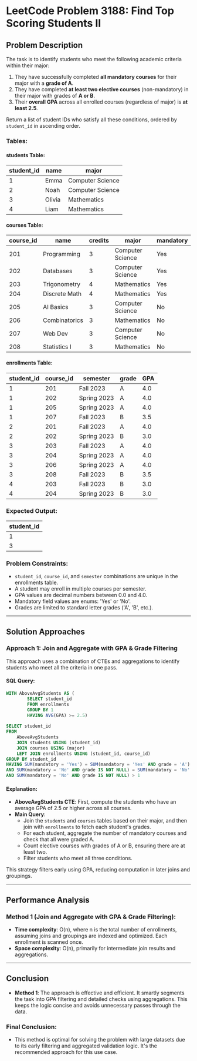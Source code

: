 # LeetCode Problem 3188: Find Top Scoring Students II

## Problem Description

The task is to identify students who meet the following academic criteria within their major:

1. They have successfully completed **all mandatory courses** for their major with a **grade of A**.
2. They have completed **at least two elective courses** (non-mandatory) in their major with grades of **A or B**.
3. Their **overall GPA** across all enrolled courses (regardless of major) is **at least 2.5**.

Return a list of student IDs who satisfy all these conditions, ordered by `student_id` in ascending order.

### Tables:

#### students Table:

| student_id | name     | major            |
|------------|----------|------------------|
| 1          | Emma     | Computer Science |
| 2          | Noah     | Computer Science |
| 3          | Olivia   | Mathematics      |
| 4          | Liam     | Mathematics      |

#### courses Table:

| course_id | name              | credits | major            | mandatory |
|-----------|-------------------|---------|------------------|-----------|
| 201       | Programming       | 3       | Computer Science | Yes       |
| 202       | Databases         | 3       | Computer Science | Yes       |
| 203       | Trigonometry      | 4       | Mathematics      | Yes       |
| 204       | Discrete Math     | 4       | Mathematics      | Yes       |
| 205       | AI Basics         | 3       | Computer Science | No        |
| 206       | Combinatorics     | 3       | Mathematics      | No        |
| 207       | Web Dev           | 3       | Computer Science | No        |
| 208       | Statistics I      | 3       | Mathematics      | No        |

#### enrollments Table:

| student_id | course_id | semester     | grade | GPA |
|------------|-----------|--------------|-------|-----|
| 1          | 201       | Fall 2023    | A     | 4.0 |
| 1          | 202       | Spring 2023  | A     | 4.0 |
| 1          | 205       | Spring 2023  | A     | 4.0 |
| 1          | 207       | Fall 2023    | B     | 3.5 |
| 2          | 201       | Fall 2023    | A     | 4.0 |
| 2          | 202       | Spring 2023  | B     | 3.0 |
| 3          | 203       | Fall 2023    | A     | 4.0 |
| 3          | 204       | Spring 2023  | A     | 4.0 |
| 3          | 206       | Spring 2023  | A     | 4.0 |
| 3          | 208       | Fall 2023    | B     | 3.5 |
| 4          | 203       | Fall 2023    | B     | 3.0 |
| 4          | 204       | Spring 2023  | B     | 3.0 |

### Expected Output:

| student_id |
|------------|
| 1          |
| 3          |

### Problem Constraints:
- `student_id`, `course_id`, and `semester` combinations are unique in the enrollments table.
- A student may enroll in multiple courses per semester.
- GPA values are decimal numbers between 0.0 and 4.0.
- Mandatory field values are enums: 'Yes' or 'No'.
- Grades are limited to standard letter grades ('A', 'B', etc.).

---

## Solution Approaches

### Approach 1: Join and Aggregate with GPA & Grade Filtering

This approach uses a combination of CTEs and aggregations to identify students who meet all the criteria in one pass.

#### SQL Query:
```sql
WITH AboveAvgStudents AS (
        SELECT student_id
        FROM enrollments
        GROUP BY 1
        HAVING AVG(GPA) >= 2.5)
        
SELECT student_id
FROM
    AboveAvgStudents
    JOIN students USING (student_id)
    JOIN courses USING (major)
    LEFT JOIN enrollments USING (student_id, course_id)
GROUP BY student_id
HAVING SUM(mandatory = 'Yes') = SUM(mandatory = 'Yes' AND grade = 'A')
AND SUM(mandatory = 'No' AND grade IS NOT NULL) = SUM(mandatory = 'No' AND grade IN ('A', 'B'))
AND SUM(mandatory = 'No' AND grade IS NOT NULL) > 1
```

#### Explanation:
- **AboveAvgStudents CTE**: First, compute the students who have an average GPA of 2.5 or higher across all courses.
- **Main Query**:
  - Join the `students` and `courses` tables based on their major, and then join with `enrollments` to fetch each student's grades.
  - For each student, aggregate the number of mandatory courses and check that all were graded A.
  - Count elective courses with grades of A or B, ensuring there are at least two.
  - Filter students who meet all three conditions.

This strategy filters early using GPA, reducing computation in later joins and groupings.

---

## Performance Analysis

### Method 1 (Join and Aggregate with GPA & Grade Filtering):

- **Time complexity**: O(n), where n is the total number of enrollments, assuming joins and groupings are indexed and optimized. Each enrollment is scanned once.
- **Space complexity**: O(n), primarily for intermediate join results and aggregations.

---

## Conclusion

- **Method 1**: The approach is effective and efficient. It smartly segments the task into GPA filtering and detailed checks using aggregations. This keeps the logic concise and avoids unnecessary passes through the data.

### Final Conclusion:
- This method is optimal for solving the problem with large datasets due to its early filtering and aggregated validation logic. It's the recommended approach for this use case.
